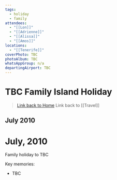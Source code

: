 ```yaml
---
tags:
  - holiday
  - family
attendees:
  - "[[Lon]]"
  - "[[Adrienne]]"
  - "[[Alissa]]"
  - "[[Amos]]"
locations:
  - "[[Tenerife]]"
coverPhoto: TBC
photoAlbum: TBC
whatsAppGroup: n/a
departingAirport: TBC
---
```

# TBC Family Island Holiday

> [Link back to Home](obsidian://open?vault=Personal%20Notes&file=000%20Index)
> Link back to [[Travel]]
## July 2010

# July, 2010

Family holiday to TBC

Key memories:
- TBC